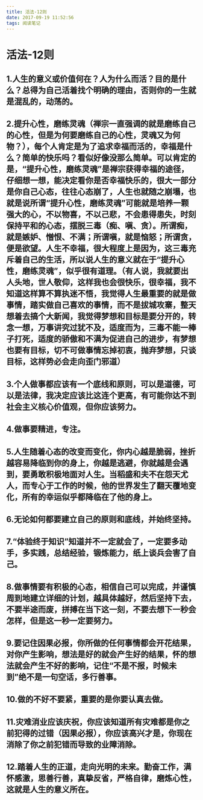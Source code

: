 ```yaml
---
title: 活法-12则
date: 2017-09-19 11:52:56
tags: 阅读笔记
---
```




# 活法-12则

## 1.人生的意义或价值何在？人为什么而活？目的是什么？总得为自己活着找个明确的理由，否则你的一生就是混乱的，动荡的。



## 2.提升心性，磨练灵魂（禅宗一直强调的就是磨练自己的心性，但是为何要磨练自己的心性，灵魂又为何物？），每个人肯定是为了追求幸福而活的，幸福是什么？简单的快乐吗？看似好像没那么简单。可以肯定的是，“提升心性，磨练灵魂”是禅宗获得幸福的途径，仔细想一想，能决定看你是否幸福快乐的，很大一部分是你自己心态，往往心态崩了，人生也就随之崩塌，也就是说所谓“提升心性，磨练灵魂”可能就是培养一颗强大的心，不以物喜，不以己悲，不会患得患失，时刻保持平和的心态，摆脱三毒（痴、嗔、贪）。所谓痴，就是嫉妒、憎恨、不满；所谓嗔，就是恼怒；所谓贪，便是欲望。人生不幸福，很大程度上是因为，这三毒充斥着自己的生活，所以说人生的意义就在于“提升心性，磨练灵魂”，似乎很有道理。（有人说，我就要出人头地，世人敬仰，这样我也会很快乐，很幸福，我不知道这样算不算执迷不悟，我觉得人生最重要的就是做事情，踏实做自己喜欢的事情，而不是拔城攻寨，整天想着去搞个大新闻，我觉得梦想和目标是要分开的，转念一想，万事讲究过犹不及，适度而为，三毒不能一棒子打死，适度的骄傲和不满为促进自己的进步，有梦想也要有目标，切不可做事情忘掉初衷，抛弃梦想，只谈目标，这样势必会走向歪门邪道）

## 3.个人做事都应该有一个底线和原则，可以是道德，可以是法律，我决定应该比这连个更高，有可能你达不到社会主义核心价值观，但你应该努力。

## 4.做事要精进，专注。

## 5.人生随着心态的改变而变化，你内心越是脆弱，挫折越容易降临到你的身上，你越是逃避，你就越是会遇到，要勇敢积极地面对人生。当稻盛和夫不在怨天尤人，而专心于工作的时候，他的世界发生了翻天覆地变化，所有的幸运似乎都降临在了他的身上。

## 6.无论如何都要建立自己的原则和底线，并始终坚持。

## 7.“体验终于知识”知道并不一定就会了，一定要多动手，多实践，总结经验，锻炼能力，纸上谈兵会害了自己。

## 8.做事情要有积极的心态，相信自己可以完成，并谨慎周到地建立详细的计划，越具体越好，然后坚持下去，不要半途而废，拼搏在当下这一刻，不要去想下一秒会怎样，但是这一秒一定要努力。

## 9.要记住因果必报，你所做的任何事情都会开花结果，对你产生影响，想法是好的就会产生好的结果，怀的想法就会产生不好的影响，记住“不是不报，时候未到”绝不是一句空话，多行善事。

## 10.做的不好不要紧，重要的是你要认真去做。

## 11.灾难消业应该庆祝，你应该知道所有灾难都是你之前犯得的过错（因果必报），你应该高兴才是，你现在消除了你之前犯错而导致的业障消除。

## 12.踏着人生的正道，走向光明的未来。勤奋工作，满怀感激，思善行善，真挚反省，严格自律，磨炼心性，这就是人生的意义所在。



